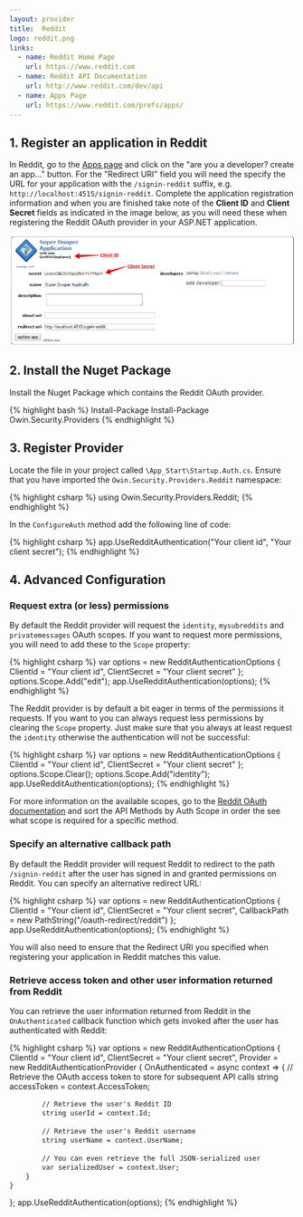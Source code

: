 ```yaml
---
layout: provider
title:  Reddit
logo: reddit.png
links:
  - name: Reddit Home Page
    url: https://www.reddit.com
  - name: Reddit API Documentation
    url: http://www.reddit.com/dev/api
  - name: Apps Page
    url: https://www.reddit.com/prefs/apps/
---
```


## 1. Register an application in Reddit

In Reddit, go to the [Apps page](https://www.reddit.com/prefs/apps/) and click on the "are you a developer? create an app..." button. For the "Redirect URI" field you will need the specify the URL for your application with the `/signin-reddit` suffix, e.g. `http://localhost:4515/signin-reddit`. Complete the application registration information and when you are finished take note of the **Client ID** and **Client Secret** fields as indicated in the image below, as you will need these when registering the Reddit OAuth provider in your ASP.NET application.

![](/images/reddit-client-id-and-secret.png)

## 2. Install the Nuget Package

Install the Nuget Package which contains the Reddit OAuth provider.

{% highlight bash %}
Install-Package Install-Package Owin.Security.Providers
{% endhighlight %}

## 3. Register Provider
 
Locate the file in your project called `\App_Start\Startup.Auth.cs`. Ensure that you have imported the `Owin.Security.Providers.Reddit` namespace:

{% highlight csharp %}
using Owin.Security.Providers.Reddit;
{% endhighlight %}

In the `ConfigureAuth` method add the following line of code:

{% highlight csharp %}
app.UseRedditAuthentication("Your client id", "Your client secret");
{% endhighlight %}

## 4. Advanced Configuration

### Request extra (or less) permissions

By default the Reddit provider will request the `identity`, `mysubreddits` and `privatemessages` OAuth scopes. If you want to request more permissions, you will need to add these to the `Scope` property:


{% highlight csharp %}
var options = new RedditAuthenticationOptions
{
    ClientId = "Your client id",
    ClientSecret = "Your client secret"
};
options.Scope.Add("edit");
app.UseRedditAuthentication(options);
{% endhighlight %}

The Reddit provider is by default a bit eager in terms of the permissions it requests. If you want to you can always request less permissions by clearing the `Scope` property. Just make sure that you always at least request the `identity` otherwise the authentication will not be successful:

{% highlight csharp %}
var options = new RedditAuthenticationOptions
{
    ClientId = "Your client id",
    ClientSecret = "Your client secret"
};
options.Scope.Clear();
options.Scope.Add("identity");
app.UseRedditAuthentication(options);
{% endhighlight %}

For more information on the available scopes, go to the [Reddit OAuth documentation](http://www.reddit.com/dev/api/oauth) and sort the API Methods by Auth Scope in order the see what scope is required for a specific method.

### Specify an alternative callback path

By default the Reddit provider will request Reddit to redirect to the path `/signin-reddit` after the user has signed in and granted permissions on Reddit. You can specify an alternative redirect URL:

{% highlight csharp %}
var options = new RedditAuthenticationOptions
{
    ClientId = "Your client id",
    ClientSecret = "Your client secret",
    CallbackPath = new PathString("/oauth-redirect/reddit")
};
app.UseRedditAuthentication(options);
{% endhighlight %}

You will also need to ensure that the Redirect URI you specified when registering your application in Reddit matches this value.

### Retrieve access token and other user information returned from Reddit

You can retrieve the user information returned from Reddit in the `OnAuthenticated` callback function which gets invoked after the user has authenticated with Reddit:

{% highlight csharp %}
var options = new RedditAuthenticationOptions
{
    ClientId = "Your client id",
    ClientSecret = "Your client secret",
    Provider = new RedditAuthenticationProvider
    {
        OnAuthenticated = async context =>
        {
            // Retrieve the OAuth access token to store for subsequent API calls
            string accessToken = context.AccessToken;

            // Retrieve the user's Reddit ID
            string userId = context.Id;

            // Retrieve the user's Reddit username
            string userName = context.UserName;

            // You can even retrieve the full JSON-serialized user
            var serializedUser = context.User;
        }
    }
};
app.UseRedditAuthentication(options);
{% endhighlight %}
